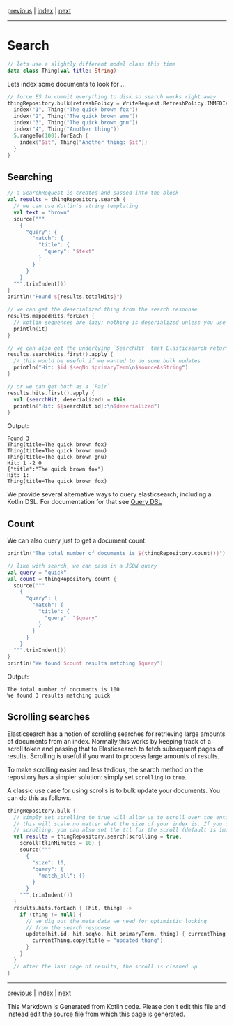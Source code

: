 [previous](bulk-indexing.md) | [index](index.md) | [next](query-dsl.md)

___

# Search

```kotlin
// lets use a slightly different model class this time
data class Thing(val title: String)
```

Lets index some documents to look for ...

```kotlin
// force ES to commit everything to disk so search works right away
thingRepository.bulk(refreshPolicy = WriteRequest.RefreshPolicy.IMMEDIATE) {
  index("1", Thing("The quick brown fox"))
  index("2", Thing("The quick brown emu"))
  index("3", Thing("The quick brown gnu"))
  index("4", Thing("Another thing"))
  5.rangeTo(100).forEach {
    index("$it", Thing("Another thing: $it"))
  }
}
```

## Searching

```kotlin
// a SearchRequest is created and passed into the block
val results = thingRepository.search {
  // we can use Kotlin's string templating
  val text = "brown"
  source("""
    {
      "query": {
        "match": {
          "title": {
            "query": "$text"
          }
        }
      }
    }
  """.trimIndent())
}
println("Found ${results.totalHits}")

// we can get the deserialized thing from the search response
results.mappedHits.forEach {
  // kotlin sequences are lazy; nothing is deserialized unless you use it
  println(it)
}

// we can also get the underlying `SearchHit` that Elasticsearch returns
results.searchHits.first().apply {
  // this would be useful if we wanted to do some bulk updates
  println("Hit: $id $seqNo $primaryTerm\n$sourceAsString")
}

// or we can get both as a `Pair`
results.hits.first().apply {
  val (searchHit, deserialized) = this
  println("Hit: ${searchHit.id}:\n$deserialized")
}
```

Output:

```
Found 3
Thing(title=The quick brown fox)
Thing(title=The quick brown emu)
Thing(title=The quick brown gnu)
Hit: 1 -2 0
{"title":"The quick brown fox"}
Hit: 1:
Thing(title=The quick brown fox)

```

We provide several alternative ways to query elasticsearch; including a Kotlin DSL. For documentation for that see [Query DSL](query-dsl.md)

## Count

We can also query just to get a document count.

```kotlin
println("The total number of documents is ${thingRepository.count()}")

// like with search, we can pass in a JSON query
val query = "quick"
val count = thingRepository.count {
  source("""
    {
      "query": {
        "match": {
          "title": {
            "query": "$query"
          }
        }
      }
    }            
  """.trimIndent())
}
println("We found $count results matching $query")
```

Output:

```
The total number of documents is 100
We found 3 results matching quick

```

## Scrolling searches

Elasticsearch has a notion of scrolling searches for retrieving large amounts of 
documents from an index. Normally this works by keeping track of a scroll token and
passing that to Elasticsearch to fetch subsequent pages of results. Scrolling is useful if
you want to process large amounts of results.

To make scrolling easier and less tedious, the search method on the repository 
has a simpler solution: simply set `scrolling` to `true`.
 
A classic use case for using scrolls is to bulk update your documents. You can do this as follows. 

```kotlin
thingRepository.bulk {
  // simply set scrolling to true will allow us to scroll over the entire index
  // this will scale no matter what the size of your index is. If you use
  // scrolling, you can also set the ttl for the scroll (default is 1m)
  val results = thingRepository.search(scrolling = true,
    scrollTtlInMinutes = 10) {
    source("""
      {
        "size": 10,
        "query": {
          "match_all": {}
        }
      }
    """.trimIndent())
  }
  results.hits.forEach { (hit, thing) ->
    if (thing != null) {
      // we dig out the meta data we need for optimistic locking
      // from the search response
      update(hit.id, hit.seqNo, hit.primaryTerm, thing) { currentThing ->
        currentThing.copy(title = "updated thing")
      }
    }
  }
  // after the last page of results, the scroll is cleaned up
}
```


___

[previous](bulk-indexing.md) | [index](index.md) | [next](query-dsl.md)

This Markdown is Generated from Kotlin code. Please don't edit this file and instead edit the [source file](https://github.com/jillesvangurp/es-kotlin-wrapper-client/tree/master/src/test/kotlin/io/inbot/eskotlinwrapper/manual/SearchManualTest.kt) from which this page is generated.